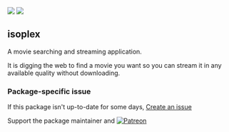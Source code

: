 [![](https://img.shields.io/chocolatey/v/isoplex?color=green&label=isoplex)](https://chocolatey.org/packages/isoplex) [![](https://img.shields.io/chocolatey/dt/isoplex)](https://chocolatey.org/packages/isoplex)

## isoplex
A movie searching and streaming application.
	
It is digging the web to find a movie you want so you can stream it in any available quality without downloading.


### Package-specific issue
If this package isn't up-to-date for some days, [Create an issue](https://github.com/tunisiano187/Chocolatey-packages/issues/new/choose)

Support the package maintainer and [![Patreon](https://cdn.jsdelivr.net/gh/tunisiano187/Chocolatey-packages@d15c4e19c709e7148588d4523ffc6dd3cd3c7e5e/icons/patreon.png)](https://www.patreon.com/tunisiano)
